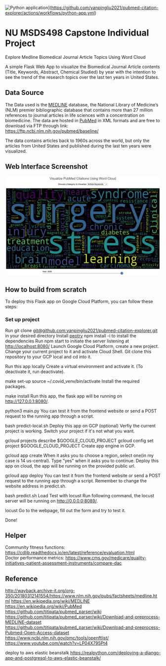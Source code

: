 
![Python application](https://github.com/yanpingliu2021/pubmed-citation-explorer/actions/workflows/python-app.yml/badge.svg)](<https://github.com/yanpingliu2021/pubmed-citation-explorer/actions/workflows/python-app.yml>)

# NU MSDS498 Capstone Individual Project

Explore Medline Biomedical Journal Article Topics Using Word Cloud

A simple Flask Web App to visualize the Biomedical Journal Article contents (Title, Keywords, Abstract, Chemical Studied) by year with the intention to see the trend of the research topics over the last ten years in United States.

## Data Source

The Data used is the [MEDLINE](<https://www.nlm.nih.gov/medline/medline_overview.html>) database, the National Library of Medicine’s (NLM) premier bibliographic database that contains more than 27 million references to journal articles in life sciences with a concentration on biomedicine. The data are hosted in [PubMed](<https://pubmed.ncbi.nlm.nih.gov/>) in XML formats and are free to download via FTP through link: <https://ftp.ncbi.nlm.nih.gov/pubmed/baseline/>

The data contains articles back to 1960s across the world, but only the articles from United States and published during the last ten years were visualized.

## Web Interface Screenshot

![alt text](https://github.com/yanpingliu2021/pubmed-citation-explorer/blob/master/app-interface.png?raw=true)

## How to build from scratch

To deploy this Flask app on Google Cloud Platform, you can follow these steps:

### Set up project

Run git clone [git@github.com:yanpingliu2021/pubmed-citation-explorer.git](https://github.com/yanpingliu2021/pubmed-citation-explorer.git) in your desired directory
Install [peotry](https://python-poetry.org/docs/#installation)  npm install -i to install the dependencies
Run npm start to initiate the server listening at <http://localhost:8080/>
Launch Google Cloud Platform, create a new project. Change your current project to it and activate Cloud Shell.
Git clone this repository to your GCP local and cd into it.

Run this app locally
Create a virtual environment and activate it. (To deactivate it, run deactivate).

make set-up
source ~/.covid_venv/bin/activate
Install the required packages.

make install
Run this app, the flask app will be running on <http://127.0.0.1:8080/>.

python3 main.py
You can test it from the frontend website or send a POST request to the running app through a script.

bash predict-local.sh
Deploy this app on GCP
(optional) Verfiy the current project is working. Switch your project if it's not what you want.

gcloud projects describe $GOOGLE_CLOUD_PROJECT
gcloud config set project $GOOGLE_CLOUD_PROJECT
Create app engine in GCP.

gcloud app create
When it asks you to choose a region, select one(in my case is 14 us-central). Type "yes" when it asks you to continue.
Deploy this app on cloud, the app will be running on the provided public url.

gcloud app deploy
You can test it from the frontend website or send a POST request to the running app through a script. Remember to change the website address in predict.sh.

bash predict.sh
Load Test with locust
Run following command, the locust server will be running on <http://0.0.0.0:8089/>.

locust
Go to the webpage, fill out the form and try to test it.

Done!

## Helper

Community fitness functions: <https://cdlib.readthedocs.io/en/latest/reference/evaluation.html></br>
Doctor performance metrics: <https://www.cms.gov/medicare/quality-initiatives-patient-assessment-instruments/compare-dac>

## Reference

<http://wayback.archive-it.org/org-350/20180312141554/https://www.nlm.nih.gov/pubs/factsheets/medline.html>
<https://en.wikipedia.org/wiki/MEDLINE>
<https://en.wikipedia.org/wiki/PubMed>
<https://github.com/titipata/pubmed_parser/wiki>
<https://github.com/titipata/pubmed_parser/wiki/Download-and-preprocess-MEDLINE-dataset>
<https://github.com/titipata/pubmed_parser/wiki/Download-and-preprocess-Pubmed-Open-Access-dataset>
<https://www.ncbi.nlm.nih.gov/pmc/tools/openftlist/>
<https://www.youtube.com/watch?v=LP04X795Pt4>

deploy to aws elastic beanstalk
<https://realpython.com/deploying-a-django-app-and-postgresql-to-aws-elastic-beanstalk/>
